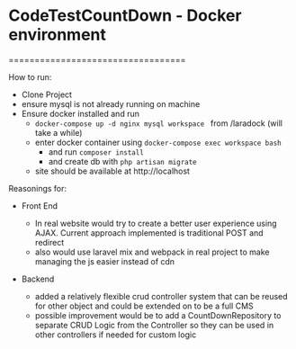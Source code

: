 # CodeTestCountDown - Docker environment
==================================

How to run:

  * Clone Project
  * ensure mysql is not already running on machine
  * Ensure docker installed and run 
    *  `docker-compose up -d nginx mysql workspace ` from /laradock (will take a while)
    *  enter docker container using `docker-compose exec workspace bash`
        * and run `composer install`
        * and create db with `php artisan migrate`
    * site should be available at http://localhost   
    
    
Reasonings for:
   
   * Front End 
        - In real website would try to create a better user experience using AJAX. Current approach implemented is traditional POST and redirect
        - also would use laravel mix and webpack in real project to make managing the js easier instead of cdn
        
   * Backend 
        - added a relatively flexible crud controller system that can be reused for other object and could be extended on to be a full CMS
        - possible improvement would be to add a CountDownRepository to separate CRUD Logic 
        from the Controller so they can be used in other controllers if needed for custom logic
          
